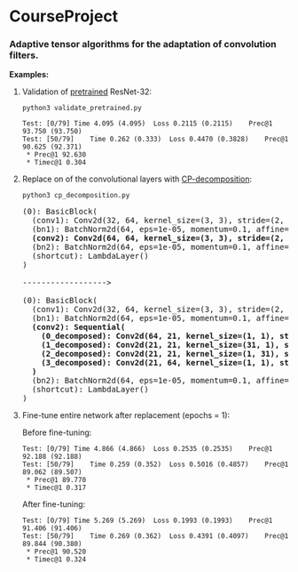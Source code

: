 # CourseProject
### Adaptive tensor algorithms for the adaptation of convolution filters.


**Examples:**

1. Validation of [pretrained](https://github.com/akamaster/pytorch_resnet_cifar10) ResNet-32:
   ```
   python3 validate_pretrained.py
   ```
   ```
   Test: [0/79]	Time 4.095 (4.095)	Loss 0.2115 (0.2115)	Prec@1 93.750 (93.750)
   Test: [50/79]	Time 0.262 (0.333)	Loss 0.4470 (0.3828)	Prec@1 90.625 (92.371)
    * Prec@1 92.630
    * Timec@1 0.304
   ```

2. Replace on of the convolutional layers with [CP-decomposition](https://arxiv.org/pdf/1412.6553.pdf):
   ```
   python3 cp_decomposition.py
   ```
   <pre>
   (0): BasicBlock(
     (conv1): Conv2d(32, 64, kernel_size=(3, 3), stride=(2, 2), padding=(1, 1), bias=False)
     (bn1): BatchNorm2d(64, eps=1e-05, momentum=0.1, affine=True, track_running_stats=True)
     <b>(conv2): Conv2d(64, 64, kernel_size=(3, 3), stride=(2, 2), padding=(1, 1), bias=False)</b>
     (bn2): BatchNorm2d(64, eps=1e-05, momentum=0.1, affine=True, track_running_stats=True)
     (shortcut): LambdaLayer()
   )
   
   ------------------>
   
   (0): BasicBlock(
     (conv1): Conv2d(32, 64, kernel_size=(3, 3), stride=(2, 2), padding=(1, 1), bias=False)
     (bn1): BatchNorm2d(64, eps=1e-05, momentum=0.1, affine=True, track_running_stats=True)
     <b>(conv2): Sequential(
       (0_decomposed): Conv2d(64, 21, kernel_size=(1, 1), stride=(1, 1), bias=False)
       (1_decomposed): Conv2d(21, 21, kernel_size=(31, 1), stride=(1, 1), padding=(10, 0), groups=21, bias=False)
       (2_decomposed): Conv2d(21, 21, kernel_size=(1, 31), stride=(1, 1), padding=(0, 10), groups=21, bias=False)
       (3_decomposed): Conv2d(21, 64, kernel_size=(1, 1), stride=(1, 1), bias=False)
     )</b>
     (bn2): BatchNorm2d(64, eps=1e-05, momentum=0.1, affine=True, track_running_stats=True)
     (shortcut): LambdaLayer()
   )
   </pre>

3. Fine-tune entire network after replacement (epochs = 1):

   Before fine-tuning:
   ```
   Test: [0/79]	Time 4.866 (4.866)	Loss 0.2535 (0.2535)	Prec@1 92.188 (92.188)
   Test: [50/79]	Time 0.259 (0.352)	Loss 0.5016 (0.4857)	Prec@1 89.062 (89.507)
    * Prec@1 89.770
    * Timec@1 0.317
   ```
   
   After fine-tuning:
   ```
   Test: [0/79]	Time 5.269 (5.269)	Loss 0.1993 (0.1993)	Prec@1 91.406 (91.406)
   Test: [50/79]	Time 0.269 (0.362)	Loss 0.4391 (0.4097)	Prec@1 89.844 (90.380)
    * Prec@1 90.520
    * Timec@1 0.324
   ```

